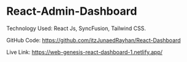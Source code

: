 # React-Admin-Dashboard <br>

Technology Used: React Js, SyncFusion, Tailwind CSS. <br>

GitHub Code: https://github.com/itzJunaedRayhan/React-Dashboard <br>

Live Link: https://web-genesis-react-dashboard-1.netlify.app/ <br>